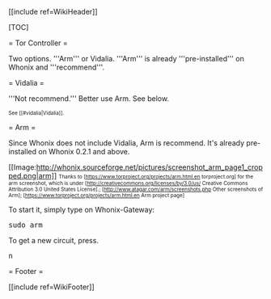 [[include ref=WikiHeader]]

[TOC]

= Tor Controller =

Two options. '''Arm''' or Vidalia. '''Arm''' is already '''pre-installed''' on Whonix and '''recommend'''.

= Vidalia =

'''Not recommend.''' Better use Arm. See below.

<font size="-3"> See [[#vidalia|Vidalia]]. </font>

= Arm =

Since Whonix does not include Vidalia, Arm is recommend. It's already pre-installed on Whonix 0.2.1 and above.

[[Image:http://whonix.sourceforge.net/pictures/screenshot_arm_page1_cropped.png|arm]] <font size="-3">Thanks to [https://www.torproject.org/projects/arm.html.en torproject.org] for the arm screenshot, which is under [http://creativecommons.org/licenses/by/3.0/us/ Creative Commons Attribution 3.0 United States License].; [http://www.atagar.com/arm/screenshots.php Other screenshots of Arm]; [https://www.torproject.org/projects/arm.html.en Arm project page]</font>

To start it, simply type on Whonix-Gateway:

<pre>sudo arm</pre>
To get a new circuit, press.

<pre>n</pre>
= Footer =

[[include ref=WikiFooter]]

